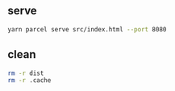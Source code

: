 ## serve

```bash
yarn parcel serve src/index.html --port 8080
```

## clean

```bash
rm -r dist
rm -r .cache
```
